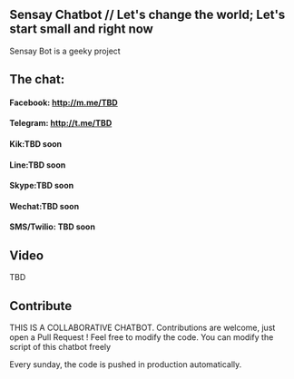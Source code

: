 
## Sensay Chatbot // Let's change the world; Let's start small and right now
Sensay Bot is a geeky project

## The chat:
#### Facebook: http://m.me/TBD
#### Telegram: http://t.me/TBD
#### Kik:TBD soon
#### Line:TBD soon
#### Skype:TBD soon
#### Wechat:TBD soon
#### SMS/Twilio: TBD soon
## Video
TBD

## Contribute

THIS IS A COLLABORATIVE CHATBOT. Contributions are welcome, just open a Pull Request ! Feel free to modify the code. You can modify the script of this chatbot freely

Every sunday, the code is pushed in production automatically.


